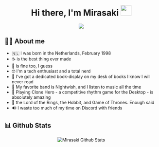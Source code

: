<h1 align="center">
  Hi there, I'm Mirasaki <img src="https://media.giphy.com/media/hvRJCLFzcasrR4ia7z/giphy.gif" width="35">
</h1>
<p align="center">
  <a href="https://git.io/typing-svg"><img src="https://readme-typing-svg.herokuapp.com?font=prompt&size=25&duration=3000&lines=From+hobbyist+to+full-stack"></a>
</p>

## :sassy_man:  About me
- &#x1f1f3;&#x1f1f1;  I was born in the Netherlands, February 1998
- ☕ is the best thing ever made
- 🍵 is fine too, I guess
- 🤓 I'm a tech enthusiast and a total nerd
- 📖 I've got a dedicated book-display on my desk of books I know I will never read
- 🎵 My favorite band is Nightwish, and I listen to music all the time
- 🎸 Playing Clone Hero - a competitive rhythm game for the Desktop - is absolutely amazing
- 🧙 the Lord of the Rings, the Hobbit, and Game of Thrones. Enough said
- 🔊 I waste too much of my time on Discord with friends

## 📊 Github Stats
<p align="center"><img src="https://github-readme-streak-stats.herokuapp.com?user=Mirasaki&theme=github-dark&hide_border=true&background=DD272702" alt="Mirasaki Github Stats" /></p>
